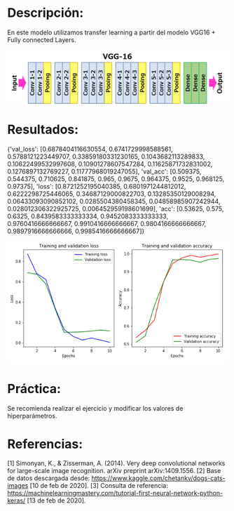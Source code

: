# Descripción:

En este modelo utilizamos transfer learning a partir del modelo VGG16 + Fully connected Layers.

<center><img src="vgg16.png"></center>

# Resultados:

{'val_loss': [0.6878404116630554, 0.6741729998588561, 0.5788121223449707, 0.33859180331230165, 0.1043682113289833, 0.10622499532997608, 0.10901278607547284, 0.11625871732831002, 0.1276897132769227, 0.11777968019247055], 'val_acc': [0.509375, 0.544375, 0.710625, 0.841875, 0.965, 0.9675, 0.964375, 0.9525, 0.968125, 0.97375], 'loss': [0.8721252195040385, 0.6801971244812012, 0.6222298725446065, 0.34687129000822703, 0.13285350129008294, 0.06433093090852102, 0.0285504380458345, 0.04858985907242944, 0.028012306322925725, 0.006452959198601699], 'acc': [0.53625, 0.575, 0.6325, 0.8439583333333334, 0.9452083333333333, 0.9760416666666667, 0.9910416666666667, 0.9804166666666667, 0.9897916666666666, 0.9985416666666667]}

<center><img src="plot.png"></center>

# Práctica:

Se recomienda realizar el ejercicio y modificar los valores de hiperparámetros. 

# Referencias: 

[1] Simonyan, K., & Zisserman, A. (2014). Very deep convolutional networks for large-scale image recognition. arXiv preprint arXiv:1409.1556.
[2] Base de datos descargada desde: https://www.kaggle.com/chetankv/dogs-cats-images [10 de feb de 2020].
[3] Consulta de referencia: https://machinelearningmastery.com/tutorial-first-neural-network-python-keras/ [13 de feb de 2020].

